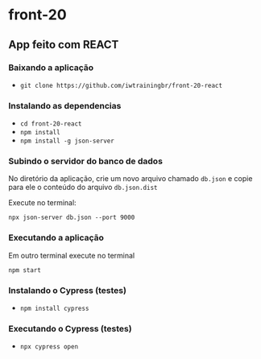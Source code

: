 # front-20
## App feito com REACT


### Baixando a aplicação
- `git clone https://github.com/iwtrainingbr/front-20-react`

### Instalando as dependencias
- `cd front-20-react`
- `npm install`
- `npm install -g json-server`

### Subindo o servidor do banco de dados
No diretório da aplicação, crie um novo arquivo chamado `db.json` e copie para ele o conteúdo do arquivo `db.json.dist`

Execute no terminal:
```shell
npx json-server db.json --port 9000
```

### Executando a aplicação
Em outro terminal execute no terminal
```shell
npm start
```

### Instalando o Cypress (testes)
- `npm install cypress`

### Executando o Cypress (testes)
- `npx cypress open`
